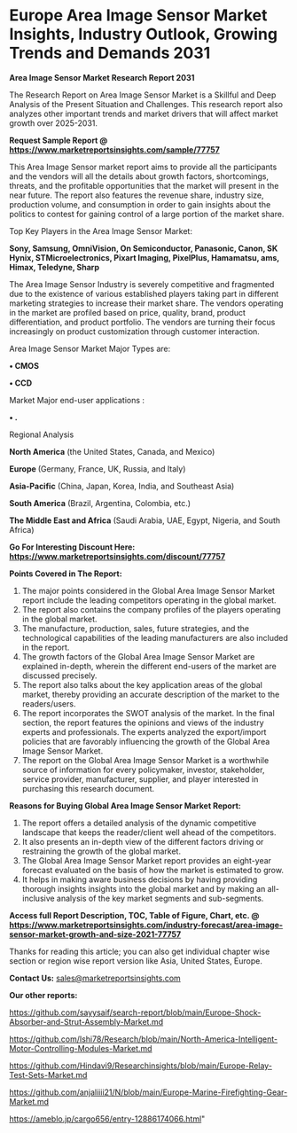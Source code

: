  # Europe Area Image Sensor Market Insights, Industry Outlook, Growing Trends and Demands 2031

<strong>Area Image Sensor Market Research Report 2031</strong>

The Research Report on Area Image Sensor Market is a Skillful and Deep Analysis of the Present Situation and Challenges. This research report also analyzes other important trends and market drivers that will affect market growth over 2025-2031.

<strong>Request Sample Report @ <a href=https://www.marketreportsinsights.com/sample/77757>https://www.marketreportsinsights.com/sample/77757</a></strong>

This Area Image Sensor market report aims to provide all the participants and the vendors will all the details about growth factors, shortcomings, threats, and the profitable opportunities that the market will present in the near future. The report also features the revenue share, industry size, production volume, and consumption in order to gain insights about the politics to contest for gaining control of a large portion of the market share.

Top Key Players in the Area Image Sensor Market:

<strong>Sony, Samsung, OmniVision, On Semiconductor, Panasonic, Canon, SK Hynix, STMicroelectronics, Pixart Imaging, PixelPlus, Hamamatsu, ams, Himax, Teledyne, Sharp</strong>

The Area Image Sensor Industry is severely competitive and fragmented due to the existence of various established players taking part in different marketing strategies to increase their market share. The vendors operating in the market are profiled based on price, quality, brand, product differentiation, and product portfolio. The vendors are turning their focus increasingly on product customization through customer interaction.

Area Image Sensor Market Major Types are:

<strong>• CMOS

• CCD</strong>

Market Major end-user applications :

<strong>• .</strong>

Regional Analysis

</u><strong><b>North America</b></strong> (the United States, Canada, and Mexico)

<strong><b>Europe </b></strong>(Germany, France, UK, Russia, and Italy)

<strong><b>Asia-Pacific</b></strong> (China, Japan, Korea, India, and Southeast Asia)

<strong><b>South America</b></strong> (Brazil, Argentina, Colombia, etc.)

<strong><b>The Middle East and Africa</b></strong> (Saudi Arabia, UAE, Egypt, Nigeria, and South Africa)

<strong>Go For Interesting Discount Here: <a href=https://www.marketreportsinsights.com/discount/77757>https://www.marketreportsinsights.com/discount/77757</a></strong>

<strong>Points Covered in The Report:</strong>
<ol>
  <li>The major points considered in the Global Area Image Sensor Market report include the leading competitors operating in the global market.</li>
  <li>The report also contains the company profiles of the players operating in the global market.</li>
  <li>The manufacture, production, sales, future strategies, and the technological capabilities of the leading manufacturers are also included in the report.</li>
  <li>The growth factors of the Global Area Image Sensor Market are explained in-depth, wherein the different end-users of the market are discussed precisely.</li>
  <li>The report also talks about the key application areas of the global market, thereby providing an accurate description of the market to the readers/users.</li>
  <li>The report incorporates the SWOT analysis of the market. In the final section, the report features the opinions and views of the industry experts and professionals. The experts analyzed the export/import policies that are favorably influencing the growth of the Global Area Image Sensor Market.</li>
  <li>The report on the Global Area Image Sensor Market is a worthwhile source of information for every policymaker, investor, stakeholder, service provider, manufacturer, supplier, and player interested in purchasing this research document.</li>
</ol>
<strong>Reasons for Buying Global Area Image Sensor Market Report:</strong>

<ol>
  <li>The report offers a detailed analysis of the dynamic competitive landscape that keeps the reader/client well ahead of the competitors.</li>
  <li>It also presents an in-depth view of the different factors driving or restraining the growth of the global market.</li>
  <li>The Global Area Image Sensor Market report provides an eight-year forecast evaluated on the basis of how the market is estimated to grow.</li>
  <li>It helps in making aware business decisions by having providing thorough insights insights into the global market and by making an all-inclusive analysis of the key market segments and sub-segments.</li>
</ol>
<strong>Access full Report Description, TOC, Table of Figure, Chart, etc. @ <a href=https://www.marketreportsinsights.com/industry-forecast/area-image-sensor-market-growth-and-size-2021-77757>https://www.marketreportsinsights.com/industry-forecast/area-image-sensor-market-growth-and-size-2021-77757</a></strong>


Thanks for reading this article; you can also get individual chapter wise section or region wise report version like Asia, United States, Europe.

<strong>Contact Us:</strong>
sales@marketreportsinsights.com

<strong>Our other reports:</strong>

<a href=https://github.com/sayysaif/search-report/blob/main/Europe-Shock-Absorber-and-Strut-Assembly-Market.md>https://github.com/sayysaif/search-report/blob/main/Europe-Shock-Absorber-and-Strut-Assembly-Market.md</a>

<a href=https://github.com/Ishi78/Research/blob/main/North-America-Intelligent-Motor-Controlling-Modules-Market.md>https://github.com/Ishi78/Research/blob/main/North-America-Intelligent-Motor-Controlling-Modules-Market.md</a>

<a href=https://github.com/Hindavi9/Researchinsights/blob/main/Europe-Relay-Test-Sets-Market.md>https://github.com/Hindavi9/Researchinsights/blob/main/Europe-Relay-Test-Sets-Market.md</a>

<a href=https://github.com/anjaliiii21/N/blob/main/Europe-Marine-Firefighting-Gear-Market.md>https://github.com/anjaliiii21/N/blob/main/Europe-Marine-Firefighting-Gear-Market.md</a>

<a href=https://ameblo.jp/cargo656/entry-12886174066.html>https://ameblo.jp/cargo656/entry-12886174066.html</a>"
